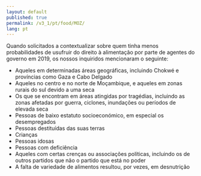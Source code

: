 ```yaml
---
layout: default
published: true
permalink: /v3_1/pt/food/MOZ/
lang: pt
---
```


Quando solicitados a contextualizar sobre quem tinha menos probabilidades de usufruir do direito à alimentação por parte de agentes do governo em 2019, os nossos inquiridos mencionaram o seguinte:

-	Aqueles em determinadas áreas geográficas, incluindo Chokwé e províncias como Gaza e Cabo Delgado
-	Aqueles no centro e no norte de Moçambique, e aqueles em zonas rurais do sul devido a uma seca
-	Os que se encontram em áreas atingidas por tragédias, incluindo as zonas afetadas por guerra, ciclones, inundações ou períodos de elevada seca
-	Pessoas de baixo estatuto socioeconómico, em especial os desempregados
-	Pessoas destituídas das suas terras
-	Crianças
-	Pessoas idosas
-	Pessoas com deficiência
-	Aqueles com certas crenças ou associações políticas, incluindo os de outros partidos que não o partido que está no poder
-	A falta de variedade de alimentos resultou, por vezes, em desnutrição
